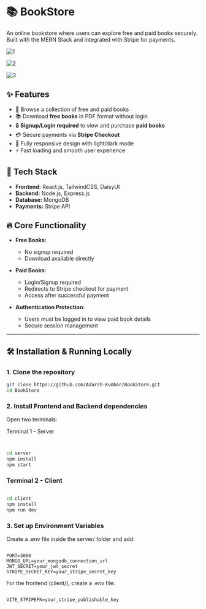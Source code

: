 # 📚 BookStore

An online bookstore where users can explore free and paid books securely. Built with the MERN Stack and integrated with Stripe for payments.

![1](https://github.com/user-attachments/assets/5ee71914-1f04-49ee-a77d-8916e46582bc)

![2](https://github.com/user-attachments/assets/c60702a5-9e54-4e05-a7b7-870ba37c4cfa)

![3](https://github.com/user-attachments/assets/3eeceeeb-f8cd-4974-940f-3d8a1b43b771)

## ✨ Features

- 🛒 Browse a collection of free and paid books
- 📚 Download **free books** in PDF format without login
- 🔒 **Signup/Login required** to view and purchase **paid books**
- 💳 Secure payments via **Stripe Checkout**
- 🌙 Fully responsive design with light/dark mode
- ⚡ Fast loading and smooth user experience

## 🚀 Tech Stack

- **Frontend:** React.js, TailwindCSS, DaisyUI
- **Backend:** Node.js, Express.js
- **Database:** MongoDB
- **Payments:** Stripe API

## 🔥 Core Functionality

- **Free Books:**  
  - No signup required
  - Download available directly
  
- **Paid Books:**  
  - Login/Signup required
  - Redirects to Stripe checkout for payment
  - Access after successful payment

- **Authentication Protection:**  
  - Users must be logged in to view paid book details
  - Secure session management

---

## 🛠️ Installation & Running Locally

### 1. Clone the repository

```bash
git clone https://github.com/Adarsh-Kumbar/BookStore.git
cd BookStore
```

### 2. Install Frontend and Backend dependencies
Open two terminals:

Terminal 1 - Server
```bash


cd server
npm install
npm start
```
### Terminal 2 - Client
```bash

cd client
npm install
npm run dev
```

### 3. Set up Environment Variables
Create a .env file inside the server/ folder and add:

```env

PORT=3000
MONGO_URL=your_mongodb_connection_url
JWT_SECRET=your_jwt_secret
STRIPE_SECRET_KEY=your_stripe_secret_key
```

For the frontend (client/), create a .env file:

```env

VITE_STRIPEPK=your_stripe_publishable_key
```


